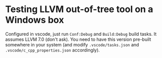# Testing LLVM out-of-tree tool on a Windows box

Configured in vscode, just run `Conf:Debug` and `Build:Debug` build tasks.  It assumes LLVM 7.0 (don't ask).  You need to have this version pre-built somewhere in your system (and modify `.vscode/tasks.json` and `.vscode/c_cpp_properties.json` accordingly).

